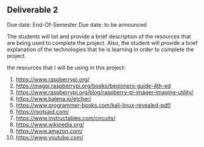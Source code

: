 ## Deliverable 2
Due date: End-Of-Semester Due date: to be announced

The students will list and provide a brief description of the resources that are being used to complete the project. Also, the student will provide a brief explanation of the technologies that he is learning in order to complete the project.


the resources that I will be using in this project:
1. https://www.raspberrypi.org/
2. https://magpi.raspberrypi.org/books/beginners-guide-4th-ed
3. https://www.raspberrypi.org/blog/raspberry-pi-imager-imaging-utility/
4. https://www.balena.io/etcher/
5. https://www.programmer-books.com/kali-linux-revealed-pdf/
6. https://rootsaid.com/
7. https://www.instructables.com/circuits/
8. https://www.wikipedia.org/
9. https://www.amazon.com/
10. https://www.youtube.com/

